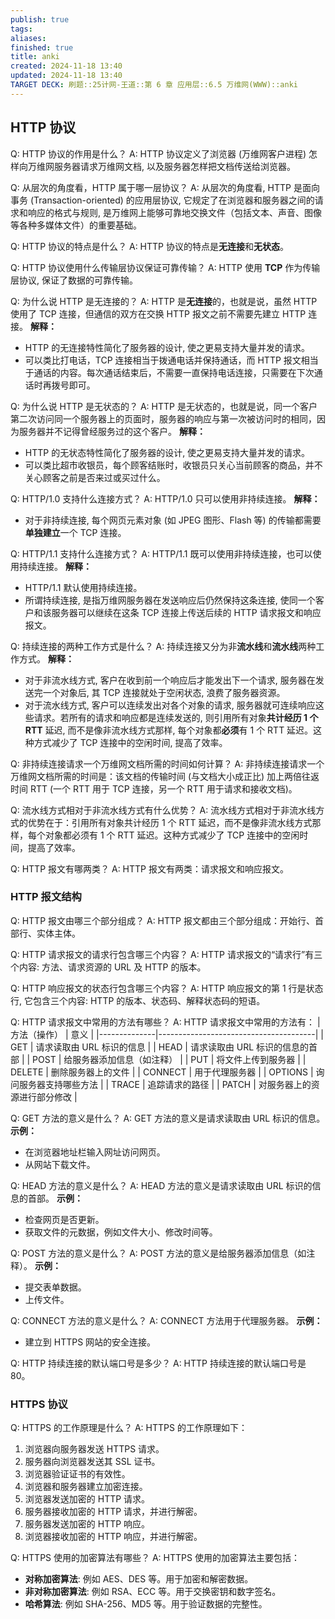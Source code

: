 ```yaml
---
publish: true
tags: 
aliases: 
finished: true
title: anki
created: 2024-11-18 13:40
updated: 2024-11-18 13:40
TARGET DECK: 刷题::25计网-王道::第 6 章 应用层::6.5 万维网(WWW)::anki
---
```

## HTTP 协议

Q: HTTP 协议的作用是什么？
A: HTTP 协议定义了浏览器 (万维网客户进程) 怎样向万维网服务器请求万维网文档, 以及服务器怎样把文档传送给浏览器。

Q: 从层次的角度看，HTTP 属于哪一层协议？
A: 从层次的角度看, HTTP 是面向事务 (Transaction-oriented) 的应用层协议, 它规定了在浏览器和服务器之间的请求和响应的格式与规则, 是万维网上能够可靠地交换文件（包括文本、声音、图像等各种多媒体文件）的重要基础。

Q: HTTP 协议的特点是什么？
A: HTTP 协议的特点是**无连接**和**无状态**。

Q: HTTP 协议使用什么传输层协议保证可靠传输？
A: HTTP 使用 **TCP** 作为传输层协议, 保证了数据的可靠传输。

Q: 为什么说 HTTP 是无连接的？
A: HTTP 是**无连接**的，也就是说，虽然 HTTP 使用了 TCP 连接，但通信的双方在交换 HTTP 报文之前不需要先建立 HTTP 连接。
**解释：**
- HTTP 的无连接特性简化了服务器的设计, 使之更易支持大量并发的请求。
- 可以类比打电话，TCP 连接相当于拨通电话并保持通话，而 HTTP 报文相当于通话的内容。每次通话结束后，不需要一直保持电话连接，只需要在下次通话时再拨号即可。

Q: 为什么说 HTTP 是无状态的？
A: HTTP 是无状态的，也就是说，同一个客户第二次访问同一个服务器上的页面时，服务器的响应与第一次被访问时的相同，因为服务器并不记得曾经服务过的这个客户。
**解释：**
- HTTP 的无状态特性简化了服务器的设计, 使之更易支持大量并发的请求。
- 可以类比超市收银员，每个顾客结账时，收银员只关心当前顾客的商品，并不关心顾客之前是否来过或买过什么。

Q: HTTP/1.0 支持什么连接方式？
A: HTTP/1.0 只可以使用非持续连接。
**解释：**
- 对于非持续连接, 每个网页元素对象 (如 JPEG 图形、Flash 等) 的传输都需要**单独建立**一个 TCP 连接。

Q: HTTP/1.1 支持什么连接方式？
A: HTTP/1.1 既可以使用非持续连接，也可以使用持续连接。
**解释：**
- HTTP/1.1 默认使用持续连接。
- 所谓持续连接, 是指万维网服务器在发送响应后仍然保持这条连接, 使同一个客户和该服务器可以继续在这条 TCP 连接上传送后续的 HTTP 请求报文和响应报文。

Q: 持续连接的两种工作方式是什么？
A: 持续连接又分为非**流水线**和**流水线**两种工作方式。
**解释：**
- 对于非流水线方式, 客户在收到前一个响应后才能发出下一个请求, 服务器在发送完一个对象后, 其 TCP 连接就处于空闲状态, 浪费了服务器资源。
- 对于流水线方式, 客户可以连续发出对各个对象的请求, 服务器就可连续响应这些请求。若所有的请求和响应都是连续发送的, 则引用所有对象**共计经历 1 个 RTT** 延迟, 而不是像非流水线方式那样, 每个对象都**必须**有 1 个 RTT 延迟。这种方式减少了 TCP 连接中的空闲时间, 提高了效率。

Q: 非持续连接请求一个万维网文档所需的时间如何计算？
A: 非持续连接请求一个万维网文档所需的时间是：该文档的传输时间 (与文档大小成正比) 加上两倍往返时间 RTT (一个 RTT 用于 TCP 连接，另一个 RTT 用于请求和接收文档)。

Q: 流水线方式相对于非流水线方式有什么优势？
A: 流水线方式相对于非流水线方式的优势在于：引用所有对象共计经历 1 个 RTT 延迟，而不是像非流水线方式那样，每个对象都必须有 1 个 RTT 延迟。这种方式减少了 TCP 连接中的空闲时间，提高了效率。

Q: HTTP 报文有哪两类？
A: HTTP 报文有两类：请求报文和响应报文。

### HTTP 报文结构

Q: HTTP 报文由哪三个部分组成？
A: HTTP 报文都由三个部分组成：开始行、首部行、实体主体。

Q: HTTP 请求报文的请求行包含哪三个内容？
A: HTTP 请求报文的“请求行”有三个内容: 方法、请求资源的 URL 及 HTTP 的版本。

Q: HTTP 响应报文的状态行包含哪三个内容？
A: HTTP 响应报文的第 1 行是状态行, 它包含三个内容: HTTP 的版本、状态码、解释状态码的短语。

Q: HTTP 请求报文中常用的方法有哪些？
A: HTTP 请求报文中常用的方法有：
| 方法（操作） | 意义                                  |
|--------------|---------------------------------------|
| GET          | 请求读取由 URL 标识的信息                |
| HEAD         | 请求读取由 URL 标识的信息的首部            |
| POST         | 给服务器添加信息（如注释）               |
| PUT          | 将文件上传到服务器                        |
| DELETE       | 删除服务器上的文件                        |
| CONNECT      | 用于代理服务器                          |
| OPTIONS      | 询问服务器支持哪些方法                   |
| TRACE        | 追踪请求的路径                           |
| PATCH        | 对服务器上的资源进行部分修改             |

Q: GET 方法的意义是什么？
A: GET 方法的意义是请求读取由 URL 标识的信息。
**示例：**
- 在浏览器地址栏输入网址访问网页。
- 从网站下载文件。

Q: HEAD 方法的意义是什么？
A: HEAD 方法的意义是请求读取由 URL 标识的信息的首部。
**示例：**
- 检查网页是否更新。
- 获取文件的元数据，例如文件大小、修改时间等。

Q: POST 方法的意义是什么？
A: POST 方法的意义是给服务器添加信息（如注释）。
**示例：**
- 提交表单数据。
- 上传文件。

Q: CONNECT 方法的意义是什么？
A: CONNECT 方法用于代理服务器。
**示例：**
- 建立到 HTTPS 网站的安全连接。

Q: HTTP 持续连接的默认端口号是多少？
A: HTTP 持续连接的默认端口号是 80。

### HTTPS 协议

Q: HTTPS 的工作原理是什么？
A: HTTPS 的工作原理如下：
1. 浏览器向服务器发送 HTTPS 请求。
2. 服务器向浏览器发送其 SSL 证书。
3. 浏览器验证证书的有效性。
4. 浏览器和服务器建立加密连接。
5. 浏览器发送加密的 HTTP 请求。
6. 服务器接收加密的 HTTP 请求，并进行解密。
7. 服务器发送加密的 HTTP 响应。
8. 浏览器接收加密的 HTTP 响应，并进行解密。

Q: HTTPS 使用的加密算法有哪些？
A: HTTPS 使用的加密算法主要包括：
- **对称加密算法**: 例如 AES、DES 等。用于加密和解密数据。
- **非对称加密算法**: 例如 RSA、ECC 等。用于交换密钥和数字签名。
- **哈希算法**: 例如 SHA-256、MD5 等。用于验证数据的完整性。
